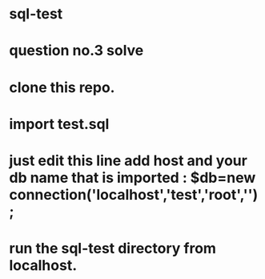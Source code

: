 # sql-test
# question no.3 solve
# clone this repo.
# import test.sql
# just edit this line add host and your db name that is imported : $db=new connection('localhost','test','root','');
# run the sql-test directory from localhost.
